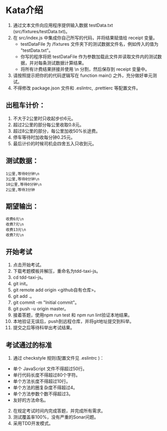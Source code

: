 # Kata介绍

1. 通过文本文件向应用程序提供输入数据 testData.txt (src/fixtures/testData.txt)。
2. 在 src/index.js 中集成你自己所写的代码，并将结果赋值给 receipt 变量。
   - testDataFile 为 /fixtures 文件夹下的测试数据文件名，例如传入的值为 "testData.txt"。
   - 你写的程序将把 testDataFile 作为参数加载此文件并读取文件内的测试数据，并对每条测试数据计算结果。
   - 将所有计费结果拼接并使用 \n 分割，然后保存到 receipt 变量中。
3. 请按照提示把你的的代码逻辑写在 function main() 之外，充分做好单元测试。
4. 不得修改 package.json 文件和 .eslintrc, .prettierc 等配置文件。

## 出租车计价：

1. 不大于2公里时只收起步价6元。
2. 超过2公里的部分每公里收取0.8元。
3. 超过8公里的部分，每公里加收50%长途费。
4. 停车等待时加收每分钟0.25元。
5. 最后计价的时候司机会四舍五入只收到元。

## 测试数据：

```
1公里,等待0分钟\n
3公里,等待0分钟\n
10公里,等待0分钟\n
2公里,等待3分钟
```

## 期望输出：

```
收费6元\n
收费7元\n
收费13元\n
收费7元\n
```

## 开始考试

1. 点击开始考试。
2. 下载考题模板并解压，重命名为tdd-taxi-js。
3. cd tdd-taxi-js。
4. git init。
5. git remote add origin <github自有仓库>。
6. git add .。
7. git commit -m "Initial commit"。
8. git push -u origin master。
9. 接着答题，使用npm run test 和 npm run lint验证本地结果。
10. 本地验证无误后，push到远程仓库，并将git地址提交到科举。
11. 提交之后等待科举出考试结果。

## 考试通过的标准

1. 通过 checkstyle 规则(配置文件见 .eslintrc )：
  - 单个 JavaScript 文件不得超过50行。
  - 单行代码长度不得超过80个字符。
  - 单个方法长度不得超过10行。
  - 单个方法的圈复杂度不得超过4。
  - 单个方法参数个数不得超过3。
  - 友好的方法命名。
2. 在规定考试时间内完成答题，并完成所有需求。
3. 测试覆盖率100%，没有严重的Sonar问题。
4. 采用TDD开发模式。